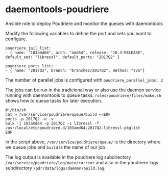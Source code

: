 # daemontools-poudriere
Ansible role to deploy Poudriere and monitor the queues with daemontools

Modify the following variables to define the port and sets you want to configure.

```
poudriere_jail_list:
- { name: "103amd64", arch: "amd64", release: "10.3-RELEASE", default_set: "libressl", default_ports: "2017Q2" }

poudriere_ports_list:
- { name: "2017Q2", branch: "branches/2017Q2", method: "svn"}
```

The number of parallel jobs is configured with `poudriere_parallel_jobs: 2`

The jobs can be run in the tradicional way or also use the daemon service running with daemontools to queue tasks.  `roles/poudriere/files/make.sh` shows how to queue tasks for later execution.

```
#!/bin/sh
cat > /var/service/poudriere/queue/build <<EOF
ports -p 2017Q2 -u -v
bulk -j 103amd64 -p 2017Q2 -z libressl -f /usr/local/etc/poudriere.d/103amd64-2017Q2-libressl-pkglist
EOF
```
In the script above, `/var/service/poudriere/queue/` is the directory where we queue jobs and `build` is the name of our job.

The log output is available in the poudriere log subdirectory `/var/service/poudriere/log/main/current` and also in the poudriere  logs subdirectory `/pdr/data/logs/daemon/build.log`.

